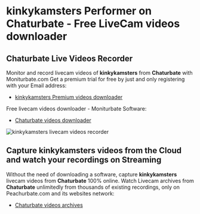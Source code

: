 # kinkykamsters Performer on Chaturbate - Free LiveCam videos downloader

## Chaturbate Live Videos Recorder

Monitor and record livecam videos of **kinkykamsters** from **Chaturbate** with Moniturbate.com
Get a premium trial for free by just and only registering with your Email address:
* [kinkykamsters Premium videos downloader](https://moniturbate.com/request-demo-licence-key.html)

Free livecam videos downloader - Moniturbate Software:
* [Chaturbate videos downloader](https://moniturbate.com/moniturbate-download-software.html)

![kinkykamsters livecam videos recorder](https://peachurnet.com/templates/moniturbate-software.png)


## Capture kinkykamsters videos from the Cloud and watch your recordings on Streaming

Without the need of downloading a software, capture **kinkykamsters** livecam videos from **Chaturbate** 100% online.
Watch Livecam archives from **Chaturbate** unlimitedly from thousands of existing recordings, only on Peachurbate.com and its websites network:
* [Chaturbate videos archives](https://peachurnet.com/)